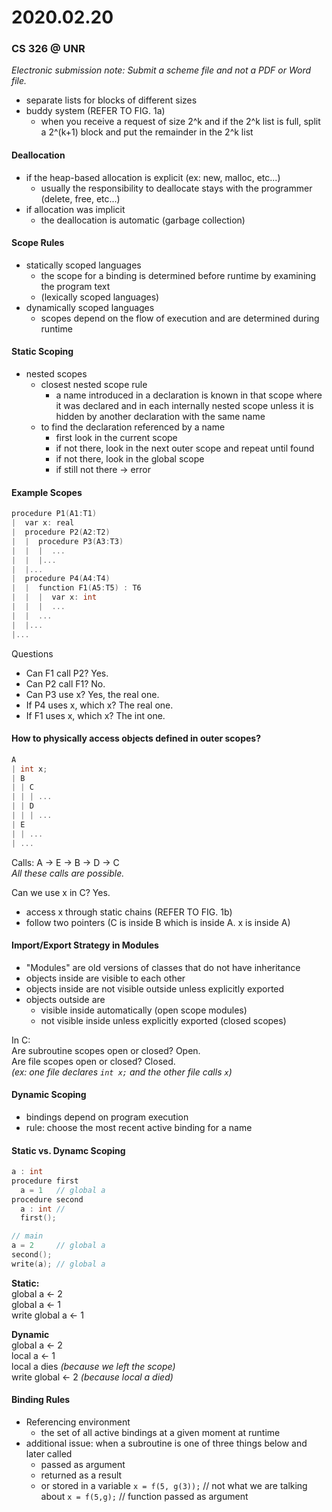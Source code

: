 # 2020.02.20
### CS 326 @ UNR

*Electronic submission note: Submit a scheme file and not a PDF or Word file.*

- separate lists for blocks of different sizes
- buddy system (REFER TO FIG. 1a)
  - when you receive a request of size 2^k and if the 2^k list is full, split a 2^(k+1) block and put the remainder in the 2^k list

#### Deallocation
- if the heap-based allocation is explicit (ex: new, malloc, etc...)
  - usually the responsibility to deallocate stays with the programmer (delete, free, etc...)
- if allocation was implicit
  - the deallocation is automatic (garbage collection)

#### Scope Rules
- statically scoped languages
  - the scope for a binding is determined before runtime by examining the program text
  - (lexically scoped languages)
- dynamically scoped languages
  - scopes depend on the flow of execution and are determined during runtime

#### Static Scoping
- nested scopes
  - closest nested scope rule
    - a name introduced in a declaration is known in that scope where it was declared and in each internally nested scope unless it is hidden by another declaration with the same name
  - to find the declaration referenced by a name
    - first look in the current scope
    - if not there, look in the next outer scope and repeat until found
    - if not there, look in the global scope
    - if still not there &rightarrow; error

#### Example Scopes
```C++
procedure P1(A1:T1)
|  var x: real
|  procedure P2(A2:T2)
|  |  procedure P3(A3:T3)
|  |  |  ...
|  |  |...
|  |...
|  procedure P4(A4:T4)
|  |  function F1(A5:T5) : T6
|  |  |  var x: int
|  |  |  ...
|  |  ...
|  |...
|...
```
Questions
- Can F1 call P2? Yes.
- Can P2 call F1? No.
- Can P3 use x? Yes, the real one.
- If P4 uses x, which x? The real one.
- If F1 uses x, which x? The int one.

#### How to physically access objects defined in outer scopes?
```C++
A
| int x;
| B
| | C
| | | ...
| | D
| | | ...
| E
| | ...
| ...
```
Calls: A &rightarrow; E &rightarrow; B &rightarrow; D &rightarrow; C\
*All these calls are possible.*

Can we use x in C? Yes.
  - access x through static chains (REFER TO FIG. 1b)
  - follow two pointers (C is inside B which is inside A. x is inside A)

#### Import/Export Strategy in Modules
- "Modules" are old versions of classes that do not have inheritance
- objects inside are visible to each other
- objects inside are not visible outside unless explicitly exported
- objects outside are
  - visible inside automatically (open scope modules)
  - not visible inside unless explicitly exported (closed scopes)

In C:\
Are subroutine scopes open or closed? Open.\
Are file scopes open or closed? Closed.\
  *(ex: one file declares `int x;` and the other file calls `x`)*

#### Dynamic Scoping
- bindings depend on program execution
- rule: choose the most recent active binding for a name

#### Static vs. Dynamc Scoping
```C
a : int
procedure first
  a = 1   // global a
procedure second
  a : int //
  first();

// main
a = 2     // global a
second();
write(a); // global a
```
**Static:**\
global a &leftarrow; 2\
global a &leftarrow; 1\
write global a &leftarrow; 1

**Dynamic**\
global a &leftarrow; 2\
local a &leftarrow; 1\
local a dies *(because we left the scope)*\
write global &leftarrow; 2 *(because local a died)*

####  Binding Rules
- Referencing environment
  - the set of all active bindings at a given moment at runtime
- additional issue: when a subroutine is one of three things below and later called
  - passed as argument
  - returned as a result
  - or stored in a variable
`x = f(5, g(3));` // not what we are talking about
`x = f(5,g);`     // function passed as argument
